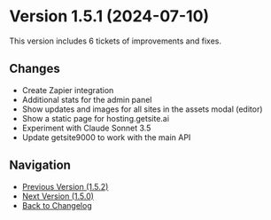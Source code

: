 # Version 1.5.1 (2024-07-10)

This version includes 6 tickets of improvements and fixes.

## Changes

- Create Zapier integration
- Additional stats for the admin panel
- Show updates and images for all sites in the assets modal (editor)
- Show a static page for hosting.getsite.ai
- Experiment with Claude Sonnet 3.5
- Update getsite9000 to work with the main API

## Navigation

- [Previous Version (1.5.2)](1.5.2)
- [Next Version (1.5.0)](1.5.0)
- [Back to Changelog](../changelog)
